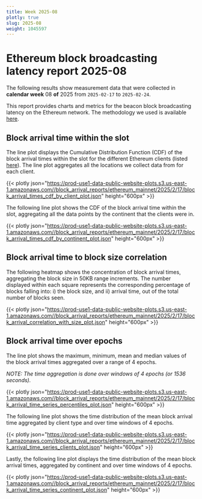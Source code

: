 ```yaml
---
title: Week 2025-08
plotly: true
slug: 2025-08
weight: 1045597
---
```


# Ethereum block broadcasting latency report 2025-08

The following results show measurement data that were collected in **calendar week** 08 **of** 2025 from `2025-02-17` to `2025-02-24`.

This report provides charts and metrics for the beacon block broadcasting latency on the Ethereum network. The methodology we used is available [here](../methodology).

## Block arrival time within the slot
The line plot displays the Cumulative Distribution Function (CDF) of the block arrival times within the slot for the different Ethereum clients (listed [here](../methodology#data-source)). The line plot aggregates all the locations we collect data from for each client.

{{< plotly json="https://prod-use1-data-public-website-plots.s3.us-east-1.amazonaws.com//block_arrival_reports/ethereum_mainnet/2025/2/17/block_arrival_times_cdf_by_client_plot.json" height="600px" >}}

The following line plot shows the CDF of the block arrival time within the slot, aggregating all the data points by the continent that the clients were in.

{{< plotly json="https://prod-use1-data-public-website-plots.s3.us-east-1.amazonaws.com//block_arrival_reports/ethereum_mainnet/2025/2/17/block_arrival_times_cdf_by_continent_plot.json" height="600px" >}}

## Block arrival time to block size correlation
The following heatmap shows the concentration of block arrival times, aggregating the block size in 50KB range increments. The number displayed within each square represents the corresponding percentage of blocks falling into: i) the block size, and ii) arrival time, out of the total number of blocks seen.

{{< plotly json="https://prod-use1-data-public-website-plots.s3.us-east-1.amazonaws.com//block_arrival_reports/ethereum_mainnet/2025/2/17/block_arrival_correlation_with_size_plot.json" height="600px" >}}

## Block arrival time over epochs
The line plot shows the maximum, minimum, mean and median values of the block arrival times aggregated over a range of 4 epochs.

_NOTE: The time aggregation is done over windows of 4 epochs (or 1536 seconds)._

{{< plotly json="https://prod-use1-data-public-website-plots.s3.us-east-1.amazonaws.com//block_arrival_reports/ethereum_mainnet/2025/2/17/block_arrival_time_series_percentiles_plot.json" height="600px" >}}

The following line plot shows the time distribution of the mean block arrival time aggregated by client type and over time windows of 4 epochs.

{{< plotly json="https://prod-use1-data-public-website-plots.s3.us-east-1.amazonaws.com//block_arrival_reports/ethereum_mainnet/2025/2/17/block_arrival_time_series_clients_plot.json" height="600px" >}}

Lastly, the following line plot displays the time distribution of the mean block arrival times, aggregated by continent and over time windows of 4 epochs.

{{< plotly json="https://prod-use1-data-public-website-plots.s3.us-east-1.amazonaws.com//block_arrival_reports/ethereum_mainnet/2025/2/17/block_arrival_time_series_continent_plot.json" height="600px" >}}
